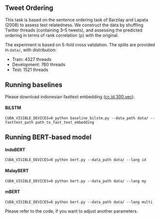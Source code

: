 ## Tweet Ordering

This task is based on the sentence ordering task of Barzilay and Lapata (2008) to assess text relatedness. 
We construct the data by shuffling Twitter threads (containing 3–5 tweets), and assessing the predicted
ordering in terms of rank correlation (ρ) with the original.

The experiment is based on 5-fold cross validation. The splits are provided in `data/`, with distribution:
* Train: 4327 threads
* Development: 760 threads 
* Test: 1521 threads


## Running baselines

Please download indonesian fasttext embedding ([cc.id.300.vec](https://fasttext.cc/docs/en/crawl-vectors.html)).
#### BiLSTM
```
CUDA_VISIBLE_DEVICES=0 python baseline_bilstm.py --data_path data/ --fasttext_path path_to_fast_text_embedding
```

## Running BERT-based model
#### IndoBERT
```
CUDA_VISIBLE_DEVICES=0 python bert.py --data_path data/ --lang id
```
#### MalayBERT
```
CUDA_VISIBLE_DEVICES=0 python bert.py --data_path data/ --lang my
```
#### mBERT
```
CUDA_VISIBLE_DEVICES=0 python bert.py --data_path data/ --lang multi
```

Please refer to the code, if you want to adjust another parameters.
